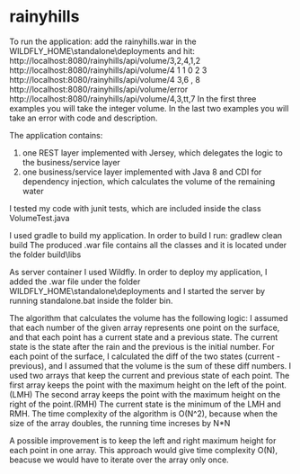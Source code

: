# rainyhills

To run the application:
add the rainyhills.war in the WILDFLY_HOME\standalone\deployments and hit:
http://localhost:8080/rainyhills/api/volume/3,2,4,1,2
http://localhost:8080/rainyhills/api/volume/4 1 1 0 2 3
http://localhost:8080/rainyhills/api/volume/4 3,6 , 8
http://localhost:8080/rainyhills/api/volume/error
http://localhost:8080/rainyhills/api/volume/4,3,tt,7
In the first three examples you will take the integer volume.
In the last two examples you will take an error with code and description.


The application contains:
1) one REST layer implemented with Jersey, which delegates the logic to the business/service layer
2) one business/service layer implemented with Java 8 and CDI for dependency injection, which calculates the volume of the remaining water

I tested my code with junit tests, which are included inside the class VolumeTest.java

I used gradle to build my application.
In order to build I run:
 gradlew clean build
The produced .war file contains all the classes and it is located under the folder build\libs

As server container I used Wildfly.
In order to deploy my application, I added the .war file under the folder WILDFLY_HOME\standalone\deployments
and I started the server by running standalone.bat inside the folder bin.

The algorithm that calculates the volume has the following logic:
I assumed that each number of the given array represents one point on the surface,
and that each point has a current state and a previous state.
The current state is the state after the rain and the previous is the initial number.
For each point of the surface, I calculated the diff of the two states (current - previous), and I assumed that the volume is the
sum of these diff numbers.
I used two arrays that keep the current and previous state of each point.
The first array keeps the point with the maximum height on the left of the point.(LMH)
The second array keeps the point with the maximum height on the right of the point.(RMH)
The current state is the minimum of the LMH and RMH.
The time complexity of the algorithm is O(N^2), because when the size of the array doubles, the running time increses by N*N

A possible improvement is to keep the left and right maximum height for each point in one array.
This approach would give time complexity O(N), beacuse we would have to iterate over the array only once.